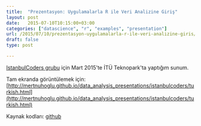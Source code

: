 ```yaml
---
title:  "Prezentasyon: Uygulamalarla R ile Veri Analizine Giriş"
layout: post
date:   2015-07-10T10:15:00+03:00
categories: ["datascience", "r", "examples", "presentation"]
url: /2015/07/10/prezentasyon-uygulamalarla-r-ile-veri-analizine-giris/
draft: false
type: post

---
```

[IstanbulCoders grubu](http://istanbulcoders.org) için Mart 2015'te İTÜ Teknopark'ta yaptığım sunum.

<!--more-->

Tam ekranda görüntülemek için: [http://mertnuhoglu.github.io/data_analysis_presentations/istanbulcoders/turkish.html](http://mertnuhoglu.github.io/data_analysis_presentations/istanbulcoders/turkish.html)

Kaynak kodları: [github](https://github.com/mertnuhoglu/data_analysis_presentations/istanbulcoders)

